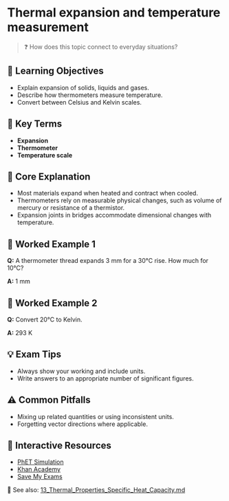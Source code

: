 # Thermal expansion and temperature measurement

> ❓ How does this topic connect to everyday situations?

<!--
Gamma Metadata:
Course: IGCSE Physics Year 10
Topic: Thermal expansion and temperature measurement
-->

## 🎯 Learning Objectives
- Explain expansion of solids, liquids and gases.
- Describe how thermometers measure temperature.
- Convert between Celsius and Kelvin scales.

## 🔑 Key Terms
- **Expansion**
- **Thermometer**
- **Temperature scale**

## 📘 Core Explanation
- Most materials expand when heated and contract when cooled.
- Thermometers rely on measurable physical changes, such as volume of mercury or resistance of a thermistor.
- Expansion joints in bridges accommodate dimensional changes with temperature.

## 🧮 Worked Example 1
**Q:** A thermometer thread expands 3 mm for a 30°C rise. How much for 10°C?

**A:** 1 mm

## 🧮 Worked Example 2
**Q:** Convert 20°C to Kelvin.

**A:** 293 K

## 💡 Exam Tips
- Always show your working and include units.
- Write answers to an appropriate number of significant figures.

## ⚠️ Common Pitfalls
- Mixing up related quantities or using inconsistent units.
- Forgetting vector directions where applicable.

## 🔗 Interactive Resources
- [PhET Simulation](https://phet.colorado.edu/)
- [Khan Academy](https://www.khanacademy.org/science/physics)
- [Save My Exams](https://www.savemyexams.co.uk/)

📎 See also: [13_Thermal_Properties_Specific_Heat_Capacity.md](13_Thermal_Properties_Specific_Heat_Capacity.md)
